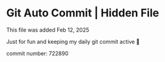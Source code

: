 # Git Auto Commit | Hidden File

This file was added Feb 12, 2025

Just for fun and keeping my daily git commit active 🤪

commit number: 722890
